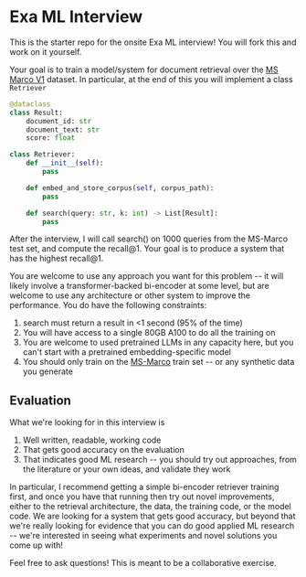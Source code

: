 # Exa ML Interview

This is the starter repo for the onsite Exa ML interview! You will fork this and work on it yourself.

Your goal is to train a model/system for document retrieval over the [MS Marco V1]([https://huggingface.co/datasets/mteb/msmarco-v2/viewer/queries](https://huggingface.co/datasets/mteb/msmarco)) dataset. In particular, at the end of this you will implement a class `Retriever`

```python
@dataclass
class Result:
    document_id: str
    document_text: str
    score: float

class Retriever:
    def __init__(self):
        pass

    def embed_and_store_corpus(self, corpus_path):
        pass

    def search(query: str, k: int) -> List[Result]:
        pass
```

After the interview, I will call search() on 1000 queries from the MS-Marco test set, and compute the recall@1. Your goal is to produce a system that has the highest recall@1. 

You are welcome to use any approach you want for this problem -- it will likely involve a transformer-backed bi-encoder at some level, but are welcome to use any architecture or other system to improve the performance. You do have the following constraints:

1. search must return a result in <1 second (95% of the time)
2. You will have access to a single 80GB A100 to do all the training on
3. You are welcome to used pretrained LLMs in any capacity here, but you can't start with a pretrained embedding-specific model
4. You should only train on the [MS-Marco](https://huggingface.co/datasets/mteb/msmarco-v2/viewer/queries) train set -- or any synthetic data you generate

## Evaluation

What we're looking for in this interview is

1) Well written, readable, working code
2) That gets good accuracy on the evaluation
3) That indicates good ML research -- you should try out approaches, from the literature or your own ideas, and validate they work

In particular, I recommend getting a simple bi-encoder retriever training first, and once you have that running then try out novel improvements, either to the retrieval architecture, the data, the training code, or the model code. We are looking for a system that gets good accuracy, but beyond that we're really looking for evidence that you can do good applied ML research -- we're interested in seeing what experiments and novel solutions you come up with!

Feel free to ask questions! This is meant to be a collaborative exercise.

